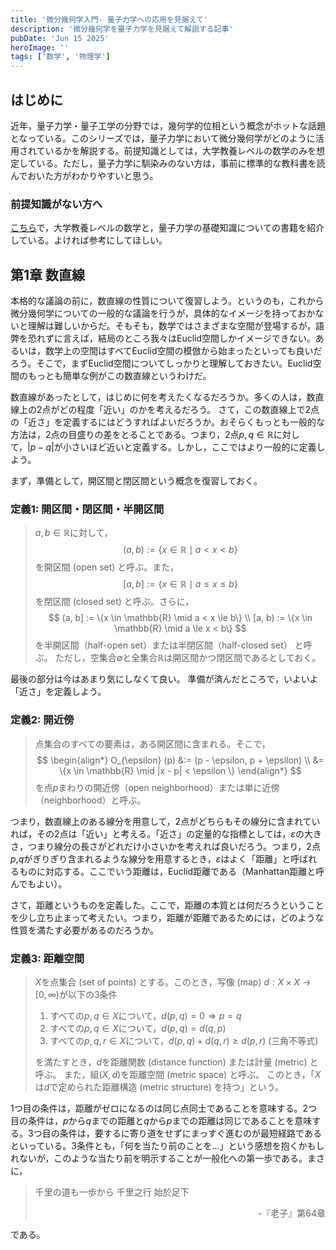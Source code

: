 ```yaml
---
title: '微分幾何学入門- 量子力学への応用を見据えて'
description: '微分幾何学を量子力学を見据えて解説する記事'
pubDate: 'Jun 15 2025'
heroImage: ''
tags: ['数学', '物理学']
---
```


## はじめに
近年，量子力学・量子工学の分野では，幾何学的位相という概念がホットな話題となっている。このシリーズでは，量子力学において微分幾何学がどのように活用されているかを解説する。前提知識としては，大学教養レベルの数学のみを想定している。ただし，量子力学に馴染みのない方は，事前に標準的な教科書を読んでおいた方がわかりやすいと思う。

### 前提知識がない方へ
[こちら](https://weekend-thinker.com/blog/3)で，大学教養レベルの数学と，量子力学の基礎知識についての書籍を紹介している。よければ参考にしてほしい。

## 第1章 数直線
本格的な議論の前に，数直線の性質について復習しよう。というのも，これから微分幾何学についての一般的な議論を行うが，具体的なイメージを持っておかないと理解は難しいからだ。そもそも，数学ではさまざまな空間が登場するが，語弊を恐れずに言えば，結局のところ我々はEuclid空間しかイメージできない。あるいは，数学上の空間はすべてEuclid空間の模倣から始まったといっても良いだろう。そこで，まずEuclid空間についてしっかりと理解しておきたい。Euclid空間のもっとも簡単な例がこの数直線というわけだ。

数直線があったとして，はじめに何を考えたくなるだろうか。多くの人は，数直線上の2点がどの程度「近い」のかを考えるだろう。
さて，この数直線上で2点の「近さ」を定義するにはどうすればよいだろうか。おそらくもっとも一般的な方法は，2点の目盛りの差をとることである。つまり，2点$p, q \in \mathbb{R}$に対して，$|p - q|$が小さいほど近いと定義する。しかし，ここではより一般的に定義しよう。

まず，準備として，開区間と閉区間という概念を復習しておく。
### 定義1: 開区間・閉区間・半開区間
> $a, b \in \mathbb{R}$に対して，
> $$
>   (a, b) := \{x \in \mathbb{R} \mid a < x < b\}
> $$
> を開区間 (open set) と呼ぶ。また，
> $$
>   [a, b] := \{x \in \mathbb{R} \mid a \le x \le b\}
> $$
> を閉区間 (closed set) と呼ぶ。さらに，
> $$
>   (a, b] := \{x \in \mathbb{R} \mid a < x \le b\} \\
>   [a, b) := \{x \in \mathbb{R} \mid a \le x < b\}
> $$
> を半開区間（half-open set）または半閉区間（half-closed set） と呼ぶ。
> ただし，空集合$\emptyset$と全集合$\mathbb{R}$は開区間かつ閉区間であるとしておく。

最後の部分は今はあまり気にしなくて良い。
準備が済んだところで，いよいよ「近さ」を定義しよう。
### 定義2: 開近傍
> 点集合のすべての要素は，ある開区間に含まれる。そこで，
> $$
> \begin{align*}
>   O_{\epsilon} (p) &:= (p - \epsilon, p + \epsilon) \\
>                    &= \{x \in \mathbb{R} \mid |x - p| < \epsilon \}
> \end{align*}
> $$
> を点$p$まわりの開近傍（open neighborhood）または単に近傍 （neighborhood）と呼ぶ。

つまり，数直線上のある線分を用意して，2点がどちらもその線分に含まれていれば，その2点は「近い」と考える。「近さ」の定量的な指標としては，$\varepsilon$の大きさ，つまり線分の長さがどれだけ小さいかを考えれば良いだろう。つまり，2点$p$,$q$がぎりぎり含まれるような線分を用意するとき，$\varepsilon$はよく「距離」と呼ばれるものに対応する。ここでいう距離は，Euclid距離である（Manhattan距離と呼んでもよい）。

さて，距離というものを定義した。ここで，距離の本質とは何だろうということを少し立ち止まって考えたい。つまり，距離が距離であるためには，どのような性質を満たす必要があるのだろうか。
### 定義3: 距離空間
> $X$を点集合 (set of points) とする。このとき，写像 (map) $d: X \times X \rightarrow [0, \infty)$が以下の3条件
>   1. すべての$p, q \in X$について，$d(p, q) = 0 \Rightarrow p = q$
>   2. すべての$p, q \in X$について，$d(p, q) = d(q, p)$
>   3. すべての$p, q, r \in X$について，$d(p, q) + d(q, r) \ge d(p, r)$ (三角不等式)
> 
> を満たすとき，$d$を距離関数 (distance function) または計量 (metric) と呼ぶ。
> また，組$(X, d)$を距離空間 (metric space) と呼ぶ。
> このとき，「$X$は$d$で定められた距離構造 (metric structure) を持つ」という。

1つ目の条件は，距離がゼロになるのは同じ点同士であることを意味する。2つ目の条件は，$p$から$q$までの距離と$q$から$p$までの距離は同じであることを意味する。3つ目の条件は，要するに寄り道をせずにまっすぐ進むのが最短経路であるといっている。3条件とも，「何を当たり前のことを...」という感想を抱くかもしれないが，このような当たり前を明示することが一般化への第一歩である。まさに，
> 千里の道も一歩から
> 千里之行 始於足下
> <div style="text-align: right;">-『老子』第64章</div>

である。